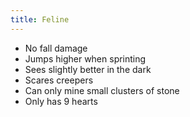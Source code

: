 ```yaml
---
title: Feline
---
```

- No fall damage
- Jumps higher when sprinting
- Sees slightly better in the dark
- Scares creepers
- Can only mine small clusters of stone
- Only has 9 hearts
